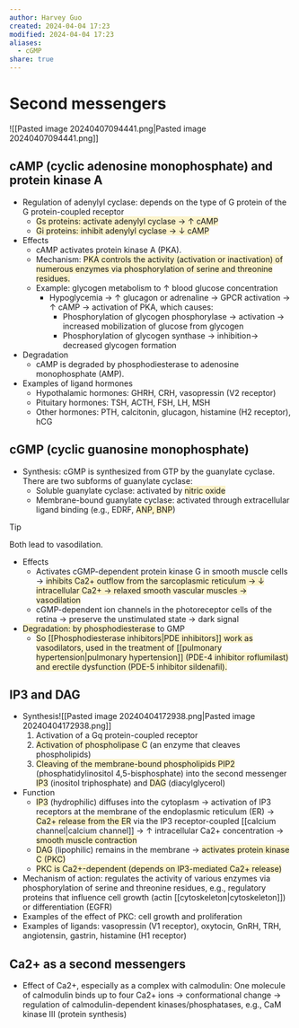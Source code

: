 ```yaml
---
author: Harvey Guo
created: 2024-04-04 17:23
modified: 2024-04-04 17:23
aliases:
  - cGMP
share: true
---
```

# Second messengers
![[Pasted image 20240407094441.png|Pasted image 20240407094441.png]]
## cAMP (cyclic adenosine monophosphate)  and protein kinase A
- Regulation of adenylyl cyclase: depends on the type of G protein of the G protein-coupled receptor
	- <span style="background:rgba(240, 200, 0, 0.2)">Gs proteins: activate adenylyl cyclase → ↑ cAMP</span>
	- <span style="background:rgba(240, 200, 0, 0.2)">Gi proteins: inhibit adenylyl cyclase → ↓ cAMP</span>
- Effects
	- cAMP activates protein kinase A (PKA).
	- Mechanism: <span style="background:rgba(240, 200, 0, 0.2)">PKA controls the activity (activation or inactivation) of numerous enzymes via phosphorylation of serine and threonine residues.</span>
	- Example: glycogen metabolism to ↑ blood glucose concentration
		- Hypoglycemia → ↑ glucagon or adrenaline → GPCR activation → ↑ cAMP → activation of PKA, which causes:
			- Phosphorylation of glycogen phosphorylase → activation → increased mobilization of glucose from glycogen
			- Phosphorylation of glycogen synthase → inhibition→ decreased glycogen formation
- Degradation
	- cAMP is degraded by phosphodiesterase to adenosine monophosphate (AMP).
- Examples of ligand hormones
	- Hypothalamic hormones: GHRH, CRH, vasopressin (V2 receptor)
	- Pituitary hormones: TSH, ACTH, FSH, LH, MSH
	- Other hormones: PTH, calcitonin, glucagon, histamine (H2 receptor), hCG
## cGMP (cyclic guanosine monophosphate)
- Synthesis: cGMP is synthesized from GTP by the guanylate cyclase. There are two subforms of guanylate cyclase:
	- Soluble guanylate cyclase: activated by <span style="background:rgba(240, 200, 0, 0.2)">nitric oxide</span>
	- Membrane-bound guanylate cyclase: activated through extracellular ligand binding (e.g., EDRF, <span style="background:rgba(240, 200, 0, 0.2)">ANP, BNP</span>)

>[!tip] 
>Both lead to vasodilation.
- Effects
	- Activates cGMP-dependent protein kinase G in smooth muscle cells → <span style="background:rgba(240, 200, 0, 0.2)">inhibits Ca2+ outflow from the sarcoplasmic reticulum → ↓ intracellular Ca2+ → relaxed smooth vascular muscles → vasodilation</span>
	- cGMP-dependent ion channels in the photoreceptor cells of the retina → preserve the unstimulated state → dark signal
- <span style="background:rgba(240, 200, 0, 0.2)">Degradation: by phosphodiesterase</span> to GMP
	- <span style="background:rgba(240, 200, 0, 0.2)">So [[Phosphodiesterase inhibitors|PDE inhibitors]] work as vasodilators, used in the treatment of [[pulmonary hypertension|pulmonary hypertension]] (PDE-4 inhibitor roflumilast) and erectile dysfunction (PDE-5 inhibitor sildenafil).</span>
## IP3 and DAG
- Synthesis![[Pasted image 20240404172938.png|Pasted image 20240404172938.png]]
	1. Activation of a Gq protein-coupled receptor
	2. <span style="background:rgba(240, 200, 0, 0.2)">Activation of phospholipase C</span> (an enzyme that cleaves phospholipids) 
	3. <span style="background:rgba(240, 200, 0, 0.2)">Cleaving of the membrane-bound phospholipids PIP2</span> (phosphatidylinositol 4,5-bisphosphate) into the second messenger <span style="background:rgba(240, 200, 0, 0.2)">IP3</span> (inositol triphosphate) and <span style="background:rgba(240, 200, 0, 0.2)">DAG</span> (diacylglycerol)
- Function
	- <span style="background:rgba(240, 200, 0, 0.2)">IP3</span> (hydrophilic) diffuses into the cytoplasm → activation of IP3 receptors at the membrane of the endoplasmic reticulum (ER) → <span style="background:rgba(240, 200, 0, 0.2)">Ca2+ release from the ER</span> via the IP3 receptor-coupled [[calcium channel|calcium channel]] → ↑ intracellular Ca2+ concentration → <span style="background:rgba(240, 200, 0, 0.2)">smooth muscle contraction</span>
	- <span style="background:rgba(240, 200, 0, 0.2)">DAG</span> (lipophilic) remains in the membrane → <span style="background:rgba(240, 200, 0, 0.2)">activates protein kinase C (PKC)</span> 
	- <span style="background:rgba(240, 200, 0, 0.2)">PKC is Ca2+-dependent (depends on IP3-mediated Ca2+ release)</span>
- Mechanism of action: regulates the activity of various enzymes via phosphorylation of serine and threonine residues, e.g., regulatory proteins that influence cell growth (actin [[cytoskeleton|cytoskeleton]]) or differentiation (EGFR)
- Examples of the effect of PKC: cell growth and proliferation
- Examples of ligands: vasopressin (V1 receptor), oxytocin, GnRH, TRH, angiotensin, gastrin, histamine (H1 receptor)
## Ca2+ as a second messengers
- Effect of Ca2+, especially as a complex with calmodulin: One molecule of calmodulin binds up to four Ca2+ ions → conformational change → regulation of calmodulin-dependent kinases/phosphatases, e.g., CaM kinase III (protein synthesis)